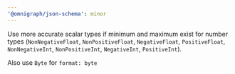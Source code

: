 ```yaml
---
'@omnigraph/json-schema': minor
---
```


Use more accurate scalar types if minimum and maximum exist for number types (`NonNegativeFloat`, `NonPositiveFloat`, `NegativeFloat`, `PositiveFloat`, `NonNegativeInt`, `NonPositiveInt`, `NegativeInt`, `PositiveInt`).

Also use `Byte` for `format: byte`
